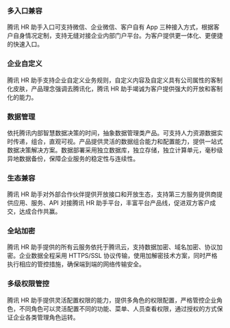 ﻿### 多入口兼容
腾讯 HR 助手入口可支持微信、企业微信、客户自有 App 三种接入方式，根据客户自身情况定制，支持无缝对接企业内部门户平台。为客户提供更一体化、更便捷的快速入口。

### 企业自定义
腾讯 HR 助手支持企业自定义业务规则，自定义内容及自定义具有公司属性的客制化皮肤，产品理念强调去腾讯化，腾讯 HR 助手竭诚为客户提供强大的开放和客制化的能力。

### 数据管理
依托腾讯内部智慧数据决策的时间，抽象数据管理类产品。可支持人力资源数据实时传递，组合，直观可视。产品提供灵活的数据组合能力和配置能力，提供一站式数据决策解决方案。数据部署采用独立数据库，独立存储，独立计算单元，毫秒级异地数据备份，保障企业服务的稳定性与连续性。

### 生态兼容
腾讯 HR 助手对外部合作伙伴提供开放接口和开放生态，支持第三方服务提供商提供应用、服务、API 对接腾讯 HR 助手平台，丰富平台产品线，促进双方客户成交，达成合作共赢。

### 全站加密
腾讯 HR 助手提供的所有云服务依托于腾讯云，支持数据加密、域名加密、协议加密。企业数据全程采用 HTTPS/SSL 协议传输，使用加解密技术方案，同时严格执行相应的管控措施，确保端到端的网络传输安全。

### 多级权限管控
腾讯 HR 助手提供灵活配置权限的能力，提供多角色的权限配置，严格管控企业角色，不同角色可以灵活配置不同的功能、菜单、人员查看权限，通过授权的方式保证企业各类管理角色运转。